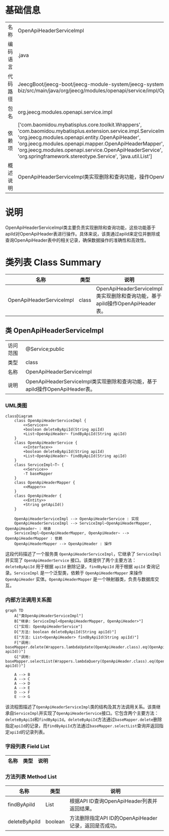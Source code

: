 # 基础信息

|      |      |
|------|------|
| 名称 | OpenApiHeaderServiceImpl |
| 编码语言 | .java |
| 代码路径 | JeecgBoot/jeecg-boot/jeecg-module-system/jeecg-system-biz/src/main/java/org/jeecg/modules/openapi/service/impl/OpenApiHeaderServiceImpl.java |
| 包名 | org.jeecg.modules.openapi.service.impl |
| 依赖项 | ['com.baomidou.mybatisplus.core.toolkit.Wrappers', 'com.baomidou.mybatisplus.extension.service.impl.ServiceImpl', 'org.jeecg.modules.openapi.entity.OpenApiHeader', 'org.jeecg.modules.openapi.mapper.OpenApiHeaderMapper', 'org.jeecg.modules.openapi.service.OpenApiHeaderService', 'org.springframework.stereotype.Service', 'java.util.List'] |
| 概述说明 | OpenApiHeaderServiceImpl类实现删除和查询功能，操作OpenApiHeader表。 |

# 说明

OpenApiHeaderServiceImpl类主要负责实现删除和查询功能，这些功能基于apiId对OpenApiHeader表进行操作。具体来说，该类通过apiId来定位并删除或查询OpenApiHeader表中的相关记录，确保数据操作的准确性和高效性。

# 类列表 Class Summary

| 名称   | 类型  | 说明 |
|-------|------|-------------|
| OpenApiHeaderServiceImpl | class | OpenApiHeaderServiceImpl类实现删除和查询功能，基于apiId操作OpenApiHeader表。 |



## 类 OpenApiHeaderServiceImpl

|      |      |
|------|------|
| 访问范围 | @Service;public |
| 类型 | class |
| 名称 | OpenApiHeaderServiceImpl |
| 说明 | OpenApiHeaderServiceImpl类实现删除和查询功能，基于apiId操作OpenApiHeader表。 |


### UML类图

```mermaid
classDiagram
    class OpenApiHeaderServiceImpl {
        <<Service>>
        +boolean deleteByApiId(String apiId)
        +List~OpenApiHeader~ findByApiId(String apiId)
    }
    class OpenApiHeaderService {
        <<Interface>>
        +boolean deleteByApiId(String apiId)
        +List~OpenApiHeader~ findByApiId(String apiId)
    }
    class ServiceImpl~T~ {
        <<Service>>
        -T baseMapper
    }
    class OpenApiHeaderMapper {
        <<Mapper>>
    }
    class OpenApiHeader {
        <<Entity>>
        +String getApiId()
    }

    OpenApiHeaderServiceImpl --> OpenApiHeaderService : 实现
    OpenApiHeaderServiceImpl --> ServiceImpl~OpenApiHeaderMapper, OpenApiHeader~ : 继承
    ServiceImpl~OpenApiHeaderMapper, OpenApiHeader~ --> OpenApiHeaderMapper : 依赖
    OpenApiHeaderMapper --> OpenApiHeader : 操作
```

这段代码描述了一个服务类 `OpenApiHeaderServiceImpl`，它继承了 `ServiceImpl` 并实现了 `OpenApiHeaderService` 接口。该类提供了两个主要方法：`deleteByApiId` 用于根据 `apiId` 删除记录，`findByApiId` 用于根据 `apiId` 查询记录。`ServiceImpl` 是一个泛型类，依赖于 `OpenApiHeaderMapper` 来操作 `OpenApiHeader` 实体。`OpenApiHeaderMapper` 是一个映射器类，负责与数据库交互。


### 内部方法调用关系图

```mermaid
graph TD
    A["类OpenApiHeaderServiceImpl"]
    B["继承: ServiceImpl<OpenApiHeaderMapper, OpenApiHeader>"]
    C["实现: OpenApiHeaderService"]
    D["方法: boolean deleteByApiId(String apiId)"]
    E["方法: List<OpenApiHeader> findByApiId(String apiId)"]
    F["调用: baseMapper.delete(Wrappers.lambdaUpdate(OpenApiHeader.class).eq(OpenApiHeader::getApiId, apiId))"]
    G["调用: baseMapper.selectList(Wrappers.lambdaQuery(OpenApiHeader.class).eq(OpenApiHeader::getApiId, apiId))"]

    A --> B
    A --> C
    A --> D
    A --> E
    D --> F
    E --> G
```

该流程图描述了`OpenApiHeaderServiceImpl`类的结构及其方法调用关系。该类继承自`ServiceImpl`并实现了`OpenApiHeaderService`接口。它包含两个主要方法：`deleteByApiId`和`findByApiId`。`deleteByApiId`方法通过`baseMapper.delete`删除指定`apiId`的记录，而`findByApiId`方法通过`baseMapper.selectList`查询并返回指定`apiId`的记录列表。

### 字段列表 Field List

| 名称  | 类型  | 说明 |
|-------|-------|------|

### 方法列表 Method List

| 名称  | 类型  | 说明 |
|-------|-------|------|
| findByApiId | List<OpenApiHeader> | 根据API ID查询OpenApiHeader列表并返回结果。 |
| deleteByApiId | boolean | 方法删除指定API ID的OpenApiHeader记录，返回是否成功。 |




